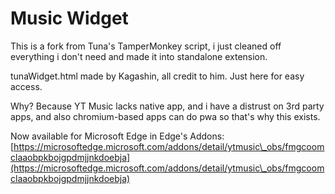 # Music Widget

This is a fork from Tuna's TamperMonkey script, i just cleaned off everything i don't need and made it into standalone extension.

tunaWidget.html made by Kagashin, all credit to him. Just here for easy access.

Why? Because YT Music lacks native app, and i have a distrust on 3rd party apps, and also chromium-based apps can do pwa so that's why this exists.

Now available for Microsoft Edge in Edge's Addons: [https://microsoftedge.microsoft.com/addons/detail/ytmusic\_obs/fmgcoomclaaobpkbojgpdmjjnkdoebja](https://microsoftedge.microsoft.com/addons/detail/ytmusic\_obs/fmgcoomclaaobpkbojgpdmjjnkdoebja)



